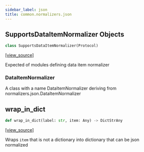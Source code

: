 ```yaml
---
sidebar_label: json
title: common.normalizers.json
---
```


## SupportsDataItemNormalizer Objects

```python
class SupportsDataItemNormalizer(Protocol)
```

[[view_source]](https://github.com/dlt-hub/dlt/blob/f0690715274590fc4cacf1165e3661aaa7af1c15/dlt/common/normalizers/json/__init__.py#L50)

Expected of modules defining data item normalizer

### DataItemNormalizer

A class with a name DataItemNormalizer deriving from normalizers.json.DataItemNormalizer

## wrap\_in\_dict

```python
def wrap_in_dict(label: str, item: Any) -> DictStrAny
```

[[view_source]](https://github.com/dlt-hub/dlt/blob/f0690715274590fc4cacf1165e3661aaa7af1c15/dlt/common/normalizers/json/__init__.py#L57)

Wraps `item` that is not a dictionary into dictionary that can be json normalized

